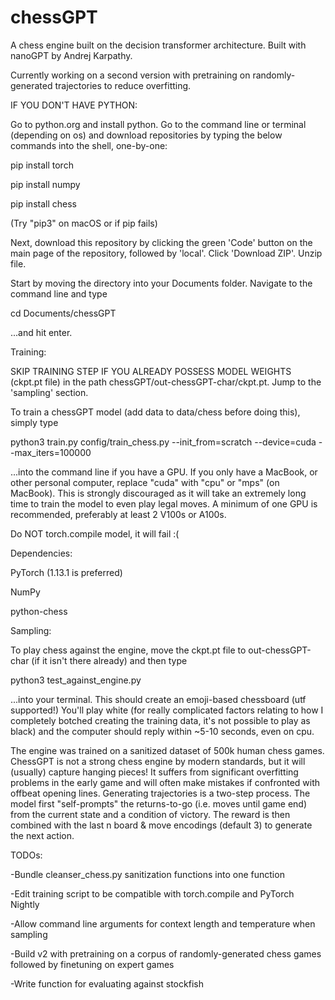# chessGPT
A chess engine built on the decision transformer architecture. Built with nanoGPT by Andrej Karpathy.

Currently working on a second version with pretraining on randomly-generated trajectories to reduce overfitting.


IF YOU DON'T HAVE PYTHON:

Go to python.org and install python.
Go to the command line or terminal (depending on os) and download repositories by typing the below commands into the shell, one-by-one:


pip install torch

pip install numpy

pip install chess

(Try "pip3" on macOS or if pip fails)


Next, download this repository by clicking the green 'Code' button on the main page of the repository, followed by 'local'. Click 'Download ZIP'.
Unzip file.

Start by moving the directory into your Documents folder. Navigate to the command line and type

cd Documents/chessGPT

...and hit enter.

Training:

SKIP TRAINING STEP IF YOU ALREADY POSSESS MODEL WEIGHTS (ckpt.pt file) in the path chessGPT/out-chessGPT-char/ckpt.pt. Jump to the 'sampling' section.

To train a chessGPT model (add data to data/chess before doing this), simply type 

python3 train.py config/train_chess.py --init_from=scratch --device=cuda --max_iters=100000

...into the command line if you have a GPU. If you only have a MacBook, or other personal computer, replace "cuda" with "cpu" or "mps" (on MacBook).
This is strongly discouraged as it will take an extremely long time to train the model to even play legal moves. A minimum of one GPU is recommended,
preferably at least 2 V100s or A100s.

Do NOT torch.compile model, it will fail :(

Dependencies:


PyTorch (1.13.1 is preferred)

NumPy

python-chess


Sampling:

To play chess against the engine, move the ckpt.pt file to out-chessGPT-char (if it isn't there already) and then type

python3 test_against_engine.py

...into your terminal. This should create an emoji-based chessboard (utf supported!)
You'll play white (for really complicated factors relating to how I completely botched creating the training data, it's not possible to play as black) and
the computer should reply within ~5-10 seconds, even on cpu. 

The engine was trained on a sanitized dataset of 500k human chess games. ChessGPT is not a strong chess engine by modern standards, but it will (usually)
capture hanging pieces! It suffers from significant overfitting problems in the early game and will often make mistakes if confronted with offbeat 
opening lines. Generating trajectories is a two-step process. The model first "self-prompts" the returns-to-go (i.e. moves until game end) from the
current state and a condition of victory. The reward is then combined with the last n board & move encodings (default 3) to generate the next action.


TODOs:

-Bundle cleanser_chess.py sanitization functions into one function

-Edit training script to be compatible with torch.compile and PyTorch Nightly

-Allow command line arguments for context length and temperature when sampling

-Build v2 with pretraining on a corpus of randomly-generated chess games followed by finetuning on expert games

-Write function for evaluating against stockfish
